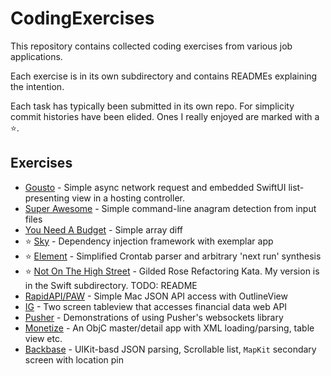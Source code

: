 # CodingExercises

This repository contains collected coding exercises from various job applications.

Each exercise is in its own subdirectory and contains READMEs explaining the intention.

Each task has typically been submitted in its own repo.  For simplicity commit histories have been elided.  Ones I really enjoyed are marked with a ⭐️.

## Exercises

- [Gousto](Gousto,%20March%202023/README.md) - Simple async network request and embedded SwiftUI list-presenting view in a hosting controller.
- [Super Awesome](Super%20Awesome%2C%20August%202021/README.md) - Simple command-line anagram detection from input files
- [You Need A Budget](You%20Need%20A%20Budget,%20March%202021/README.md) - Simple array diff
- ⭐️ [Sky](Sky,%20August%202021/README.md) - Dependency injection framework with exemplar app
- ⭐️ [Element](Element,%20August%202021) - Simplified Crontab parser and arbitrary 'next run' synthesis
- ⭐️ [Not On The High Street](Not%20On%20The%20High%20Street%2C%20August%202021/swift/Sources/GildedRose/GildedRose.swift) - Gilded Rose Refactoring Kata.  My version is in the Swift subdirectory.  TODO: README
- [RapidAPI/PAW](RapidAPI,%20August%202021/README.md) - Simple Mac JSON API access with OutlineView
- [IG](IG,%20February%202022/README_submission.md) - Two screen tableview that accesses financial data web API
- [Pusher](Pusher,%20June%202020/README.md) - Demonstrations of using Pusher's websockets library
- [Monetize](Monetize,%20November%202013/README_monetise.txt) - An ObjC master/detail app with XML loading/parsing, table view etc.
- [Backbase](Backbase,%20July%202020/Instructions%20for%20the%20test.md) - UIKit-basd JSON parsing, Scrollable list, `MapKit` secondary screen with location pin
